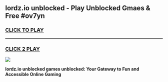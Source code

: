 
## lordz.io unblocked - Play Unblocked Gmaes & Free #ov7yn
<h3>
<a href="https://news.freeplayer.one?title=lordz.io_unblocked&ref=24F">CLICK TO PLAY</a></h3>
<hr>

<h3>
<a href="https://news.freeplayer.one?title=lordz.io_unblocked&ref=24F">CLICK 2 PLAY</a>
  
</h3>

<a href="https://news.freeplayer.one?title=lordz.io_unblocked&ref=24F/"><img src="https://clearcache.store/games.png"></a>


**lordz.io unblocked games unblocked: Your Gateway to Fun and Accessible Online Gaming**
